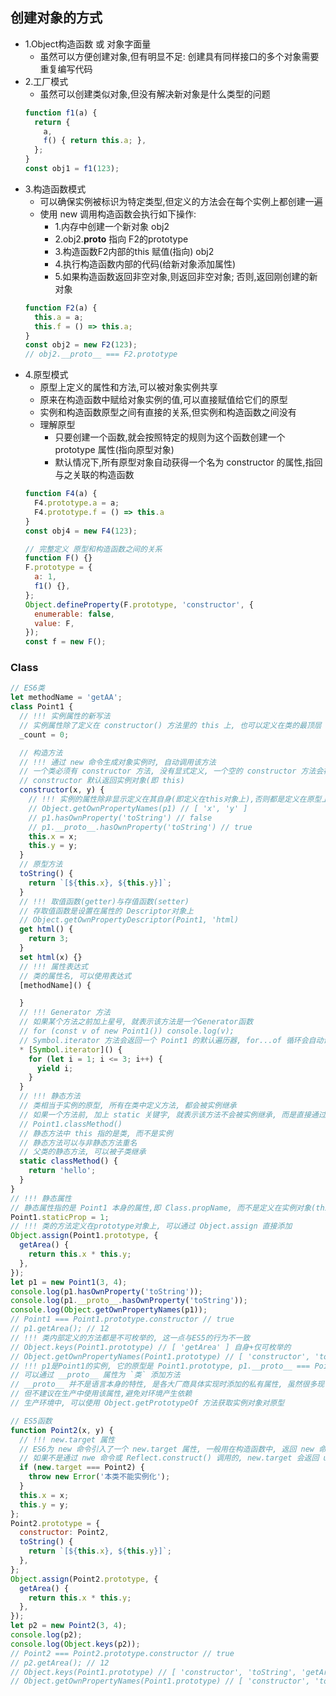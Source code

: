 ## 创建对象的方式
- 1.Object构造函数 或 对象字面量
  - 虽然可以方便创建对象,但有明显不足: 创建具有同样接口的多个对象需要重复编写代码
- 2.工厂模式
  - 虽然可以创建类似对象,但没有解决新对象是什么类型的问题
  ```js
  function f1(a) {
    return {
      a,
      f() { return this.a; },
    };
  }
  const obj1 = f1(123);
  ```
- 3.构造函数模式
  - 可以确保实例被标识为特定类型,但定义的方法会在每个实例上都创建一遍
  - 使用 new 调用构造函数会执行如下操作:
    - 1.内存中创建一个新对象 obj2
    - 2.obj2.__proto__ 指向 F2的prototype
    - 3.构造函数F2内部的this 赋值(指向) obj2
    - 4.执行构造函数内部的代码(给新对象添加属性)
    - 5.如果构造函数返回非空对象,则返回非空对象; 否则,返回刚创建的新对象
  ```js
  function F2(a) {
    this.a = a;
    this.f = () => this.a;
  }
  const obj2 = new F2(123);
  // obj2.__proto__ === F2.prototype
  ```
- 4.原型模式
  - 原型上定义的属性和方法,可以被对象实例共享
  - 原来在构造函数中赋给对象实例的值,可以直接赋值给它们的原型
  - 实例和构造函数原型之间有直接的关系,但实例和构造函数之间没有
  - 理解原型
    - 只要创建一个函数,就会按照特定的规则为这个函数创建一个 prototype 属性(指向原型对象)
    - 默认情况下,所有原型对象自动获得一个名为 constructor 的属性,指回与之关联的构造函数
  ```js
  function F4(a) {
    F4.prototype.a = a;
    F4.prototype.f = () => this.a
  }
  const obj4 = new F4(123);

  // 完整定义 原型和构造函数之间的关系
  function F() {}
  F.prototype = {
    a: 1,
    f1() {},
  };
  Object.defineProperty(F.prototype, 'constructor', {
    enumerable: false,
    value: F,
  });
  const f = new F();
  ```

### Class

```js
// ES6类
let methodName = 'getAA';
class Point1 {
  // !!! 实例属性的新写法
  // 实例属性除了定义在 constructor() 方法里的 this 上, 也可以定义在类的最顶层
  _count = 0;

  // 构造方法
  // !!! 通过 new 命令生成对象实例时, 自动调用该方法
  // 一个类必须有 constructor 方法, 没有显式定义, 一个空的 constructor 方法会被默认添加
  // constructor 默认返回实例对象(即 this)
  constructor(x, y) {
    // !!! 实例的属性除非显示定义在其自身(即定义在this对象上),否则都是定义在原型上(即定义在class上)
    // Object.getOwnPropertyNames(p1) // [ 'x', 'y' ]
    // p1.hasOwnProperty('toString') // false
    // p1.__proto__.hasOwnProperty('toString') // true
    this.x = x;
    this.y = y;
  }
  // 原型方法
  toString() {
    return `[${this.x}, ${this.y}]`;
  }
  // !!! 取值函数(getter)与存值函数(setter)
  // 存取值函数是设置在属性的 Descriptor对象上
  // Object.getOwnPropertyDescriptor(Point1, 'html)
  get html() {
    return 3;
  }
  set html(x) {}
  // !!! 属性表达式
  // 类的属性名, 可以使用表达式
  [methodName]() {

  }
  // !!! Generator 方法
  // 如果某个方法之前加上星号, 就表示该方法是一个Generator函数
  // for (const v of new Point1()) console.log(v);
  // Symbol.iterator 方法会返回一个 Point1 的默认遍历器, for...of 循环会自动调用这个遍历器
  * [Symbol.iterator]() {
    for (let i = 1; i <= 3; i++) {
      yield i;
    }
  }
  // !!! 静态方法
  // 类相当于实例的原型, 所有在类中定义方法, 都会被实例继承
  // 如果一个方法前, 加上 static 关键字, 就表示该方法不会被实例继承, 而是直接通过类来调用
  // Point1.classMethod()
  // 静态方法中 this 指的是类, 而不是实例
  // 静态方法可以与非静态方法重名
  // 父类的静态方法, 可以被子类继承
  static classMethod() {
    return 'hello';
  }
}
// !!! 静态属性
// 静态属性指的是 Point1 本身的属性,即 Class.propName, 而不是定义在实例对象(this) 上的属性
Point1.staticProp = 1;
// !!! 类的方法定义在prototype对象上, 可以通过 Object.assign 直接添加
Object.assign(Point1.prototype, {
  getArea() {
    return this.x * this.y;
  },
});
let p1 = new Point1(3, 4);
console.log(p1.hasOwnProperty('toString'));
console.log(p1.__proto__.hasOwnProperty('toString'));
console.log(Object.getOwnPropertyNames(p1));
// Point1 === Point1.prototype.constructor // true
// p1.getArea(); // 12
// !!! 类内部定义的方法都是不可枚举的, 这一点与ES5的行为不一致
// Object.keys(Point1.prototype) // [ 'getArea' ] 自身+仅可枚举的
// Object.getOwnPropertyNames(Point1.prototype) // [ 'constructor', 'toString', 'getArea' ] 自身
// !!! p1是Point1的实例, 它的原型是 Point1.prototype, p1.__proto__ === Point1.prototype
// 可以通过 __proto__ 属性为 `类` 添加方法
// __proto__ 并不是语言本身的特性, 是各大厂商具体实现时添加的私有属性, 虽然很多现代浏览器都提供这个私有属性
// 但不建议在生产中使用该属性,避免对环境产生依赖
// 生产环境中, 可以使用 Object.getPrototypeOf 方法获取实例对象对原型
```

```js
// ES5函数
function Point2(x, y) {
  // !!! new.target 属性
  // ES6为 new 命令引入了一个 new.target 属性, 一般用在构造函数中, 返回 new 命令作用于的那个构造函数
  // 如果不是通过 nwe 命令或 Reflect.construct() 调用的, new.target 会返回 undefined
  if (new.target === Point2) {
    throw new Error('本类不能实例化');
  }
  this.x = x;
  this.y = y;
};
Point2.prototype = {
  constructor: Point2,
  toString() {
    return `[${this.x}, ${this.y}]`;
  },
};
Object.assign(Point2.prototype, {
  getArea() {
    return this.x * this.y;
  },
});
let p2 = new Point2(3, 4);
console.log(p2);
console.log(Object.keys(p2));
// Point2 === Point2.prototype.constructor // true
// p2.getArea(); // 12
// Object.keys(Point1.prototype) // [ 'constructor', 'toString', 'getArea' ]
// Object.getOwnPropertyNames(Point1.prototype) // [ 'constructor', 'toString', 'getArea' ]
```